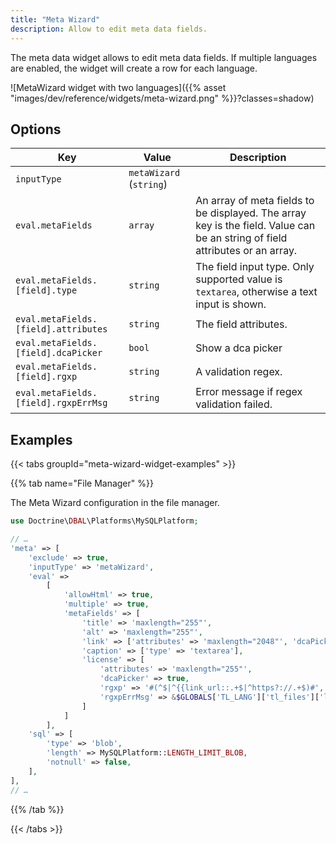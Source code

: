 ```yaml
---
title: "Meta Wizard"
description: Allow to edit meta data fields.
---
```


The meta data widget allows to edit meta data fields. If multiple languages are enabled, the widget will create a row for each language.

![MetaWizard widget with two languages]({{% asset "images/dev/reference/widgets/meta-wizard.png" %}}?classes=shadow)

## Options

| Key                                  | Value                   | Description                                                                                                                  |
|--------------------------------------|-------------------------|------------------------------------------------------------------------------------------------------------------------------|
| `inputType`                          | `metaWizard` (`string`) |                                                                                                                              |
| `eval.metaFields`                    | `array`                 | An array of meta fields to be displayed. The array key is the field. Value can be an string of field attributes or an array. |
| `eval.metaFields.[field].type`       | `string`                | The field input type. Only supported value is `textarea`, otherwise a text input is shown.                                   |
| `eval.metaFields.[field].attributes` | `string`                | The field attributes.                                                                                                        |
| `eval.metaFields.[field].dcaPicker`  | `bool`                  | Show a dca picker                                                                                                            |
| `eval.metaFields.[field].rgxp`       | `string`                | A validation regex.                                                                                                          |
| `eval.metaFields.[field].rgxpErrMsg` | `string`                | Error message if regex validation failed.                                                                                    |

## Examples

{{< tabs groupId="meta-wizard-widget-examples" >}}

{{% tab name="File Manager" %}}

The Meta Wizard configuration in the file manager.

```php
use Doctrine\DBAL\Platforms\MySQLPlatform;

// …
'meta' => [
    'exclude' => true,
    'inputType' => 'metaWizard',
    'eval' =>
        [
            'allowHtml' => true,
            'multiple' => true,
            'metaFields' => [
                'title' => 'maxlength="255"',
                'alt' => 'maxlength="255"',
                'link' => ['attributes' => 'maxlength="2048"', 'dcaPicker' => true],
                'caption' => ['type' => 'textarea'],
                'license' => [
                    'attributes' => 'maxlength="255"',
                    'dcaPicker' => true,
                    'rgxp' => '#(^$|^{{link_url::.+$|^https?://.+$)#',
                    'rgxpErrMsg' => &$GLOBALS['TL_LANG']['tl_files']['licenseRgxpError']
                ]
            ]
        ],
    'sql' => [
        'type' => 'blob',
        'length' => MySQLPlatform::LENGTH_LIMIT_BLOB,
        'notnull' => false,
    ],
],
// …
```

{{% /tab %}}

{{< /tabs >}}